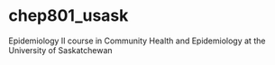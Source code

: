 # chep801_usask
Epidemiology II course in Community Health and Epidemiology at the University of Saskatchewan
